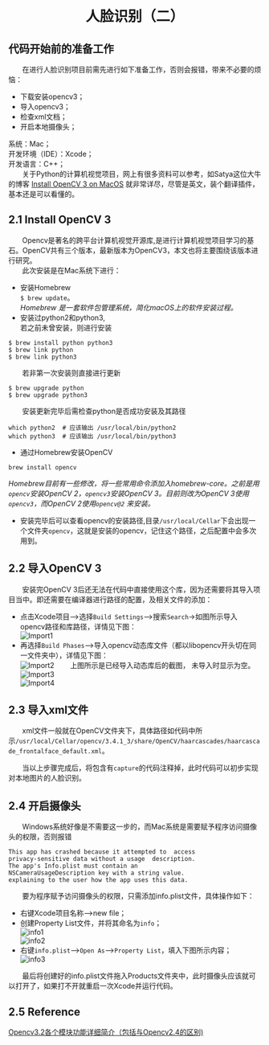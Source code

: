 # <center>人脸识别（二）</center>
代码开始前的准备工作
--------
&nbsp;&nbsp;&nbsp;&nbsp;&nbsp;&nbsp;&nbsp;在进行人脸识别项目前需先进行如下准备工作，否则会报错，带来不必要的烦恼：  

+ 下载安装opencv3；  
+ 导入opencv3；
+ 检查xml文档；  
+ 开启本地摄像头；

系统：Mac；  
开发环境（IDE）：Xcode；  
开发语言：C++；  
&nbsp;&nbsp;&nbsp;&nbsp;&nbsp;&nbsp;&nbsp;关于Python的计算机视觉项目，网上有很多资料可以参考，如Satya这位大牛的博客 [Install OpenCV 3 on MacOS](https://www.learnopencv.com/install-opencv3-on-macos/) 就非常详尽，尽管是英文，装个翻译插件，基本还是可以看懂的。

## 2.1 Install OpenCV 3 
&nbsp;&nbsp;&nbsp;&nbsp;&nbsp;&nbsp;&nbsp;Opencv是著名的跨平台计算机视觉开源库,是进行计算机视觉项目学习的基石。OpenCV共有三个版本，最新版本为OpenCV3，本文也将主要围绕该版本进行研究。  
&nbsp;&nbsp;&nbsp;&nbsp;&nbsp;&nbsp;&nbsp;此次安装是在Mac系统下进行：
  
+ 安装Homebrew  
``$ brew update``。   
*Homebrew 是一套软件包管理系统，简化macOS上的软件安装过程。*
+ 安装过python2和python3,  
若之前未曾安装，则进行安装  

````  
$ brew install python python3
$ brew link python
$ brew link python3 
````
&nbsp;&nbsp;&nbsp;&nbsp;&nbsp;&nbsp;&nbsp;若非第一次安装则直接进行更新  

````
$ brew upgrade python
$ brew upgrade python3
````
&nbsp;&nbsp;&nbsp;&nbsp;&nbsp;&nbsp;&nbsp;安装更新完毕后需检查python是否成功安装及其路径
  
````
which python2  # 应该输出 /usr/local/bin/python2  
which python3  # 应该输出 /usr/local/bin/python3  
````  

+ 通过Homebrew安装OpenCV  
````
brew install opencv
````  
*Homebrew目前有一些修改，将一些常用命令添加入homebrew-core。之前是用``opencv``安装OpenCV 2，``opencv3``安装OpenCV 3。目前则改为OpenCV 3使用``opencv3``，而OpenCV 2使用``opencv@2`` 来安装。*

+ 安装完毕后可以查看opencv的安装路径,目录``/usr/local/Cellar``下会出现一个文件夹``opencv``，这就是安装的opencv，记住这个路径，之后配置中会多次用到。
  
## 2.2 导入OpenCV 3  
&nbsp;&nbsp;&nbsp;&nbsp;&nbsp;&nbsp;&nbsp;安装完OpenCV 3后还无法在代码中直接使用这个库，因为还需要将其导入项目当中。即还需要在编译器进行路径的配置，及相关文件的添加：

+ 点击Xcode项目—>选择``Build Settings``—>搜索``Search``->如图所示导入opencv路径和库路径，详情见下图：  
![Import1](1.png)  
+ 再选择``Build Phases``—>导入opencv动态库文件（都以libopencv开头切在同一文件夹中），详情见下图：  
![Import2](2.png)
&nbsp;&nbsp;&nbsp;&nbsp;&nbsp;&nbsp;&nbsp;上图所示是已经导入动态库后的截图， 未导入时显示为空。 
![Import3](3.png)  
![Import4](4.png)  
  
## 2.3 导入xml文件  
&nbsp;&nbsp;&nbsp;&nbsp;&nbsp;&nbsp;&nbsp;xml文件一般就在OpenCV文件夹下，具体路径如代码中所示``/usr/local/Cellar/opencv/3.4.1_3/share/OpenCV/haarcascades/haarcascade_frontalface_default.xml``。  

&nbsp;&nbsp;&nbsp;&nbsp;&nbsp;&nbsp;&nbsp;当以上步骤完成后，将包含有``capture``的代码注释掉，此时代码可以初步实现对本地图片的人脸识别。  

## 2.4 开启摄像头  
&nbsp;&nbsp;&nbsp;&nbsp;&nbsp;&nbsp;&nbsp;Windows系统好像是不需要这一步的，而Mac系统是需要赋予程序访问摄像头的权限，否则报错

````  
This app has crashed because it attempted to  access  
privacy-sensitive data without a usage  description.  
The app's Info.plist must contain an  
NSCameraUsageDescription key with a string value. 
explaining to the user how the app uses this data.
````  
&nbsp;&nbsp;&nbsp;&nbsp;&nbsp;&nbsp;&nbsp;要为程序赋予访问摄像头的权限，只需添加info.plist文件，具体操作如下：

+ 右键Xcode项目名称—>new file；  
+ 创建Property List文件，并将其命名为``info``；  
![info1](5.png)  
![info2](6.png)
+ 右键``info.plist``—>``Open As``—>``Property List``，填入下图所示内容；  
![info3](7.png)  
  
&nbsp;&nbsp;&nbsp;&nbsp;&nbsp;&nbsp;&nbsp;最后将创建好的info.plist文件拖入Products文件夹中，此时摄像头应该就可以打开了，如果打不开就重启一次Xcode并运行代码。  

## 2.5 Reference
[Opencv3.2各个模块功能详细简介（包括与Opencv2.4的区别)](https://blog.csdn.net/zmdsjtu/article/details/54924727)